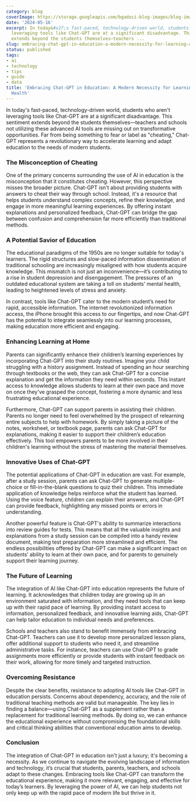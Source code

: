 ```yaml
---
category: blog
coverImage: https://storage.googleapis.com/bgadoci-blog-images/blog-images/images/blog-images/blog-post-images/b470b2a5-9379-4403-8c3b-4a3ec47eadde_1.png
date: '2024-05-16'
excerpt: In today&#x27;s fast-paced, technology-driven world, students who aren&#x27;t
  leveraging tools like Chat-GPT are at a significant disadvantage. This sentiment
  extends beyond the students themselves—teachers ...
slug: embracing-chat-gpt-in-education-a-modern-necessity-for-learning-and-mental-health
status: published
tags:
- ai
- technology
- tips
- guide
- data
title: 'Embracing Chat-GPT in Education: A Modern Necessity for Learning and Mental
  Health'
---
```


In today's fast-paced, technology-driven world, students who aren't leveraging tools like Chat-GPT are at a significant disadvantage. This sentiment extends beyond the students themselves—teachers and schools not utilizing these advanced AI tools are missing out on transformative opportunities. Far from being something to fear or label as "cheating," Chat-GPT represents a revolutionary way to accelerate learning and adapt education to the needs of modern students.

### **The Misconception of Cheating**

One of the primary concerns surrounding the use of AI in education is the misconception that it constitutes cheating. However, this perspective misses the broader picture. Chat-GPT isn't about providing students with answers to cheat their way through school. Instead, it's a resource that helps students understand complex concepts, refine their knowledge, and engage in more meaningful learning experiences. By offering instant explanations and personalized feedback, Chat-GPT can bridge the gap between confusion and comprehension far more efficiently than traditional methods.

### **A Potential Savior of Education**

The educational paradigms of the 1950s are no longer suitable for today's learners. The rigid structures and slow-paced information dissemination of traditional schooling are increasingly misaligned with how students acquire knowledge. This mismatch is not just an inconvenience—it’s contributing to a rise in student depression and disengagement. The pressures of an outdated educational system are taking a toll on students' mental health, leading to heightened levels of stress and anxiety.

In contrast, tools like Chat-GPT cater to the modern student’s need for rapid, accessible information. The internet revolutionized information access, the iPhone brought this access to our fingertips, and now Chat-GPT has the potential to integrate seamlessly into our learning processes, making education more efficient and engaging.

### **Enhancing Learning at Home**

Parents can significantly enhance their children’s learning experiences by incorporating Chat-GPT into their study routines. Imagine your child struggling with a history assignment. Instead of spending an hour searching through textbooks or the web, they can ask Chat-GPT for a concise explanation and get the information they need within seconds. This instant access to knowledge allows students to learn at their own pace and move on once they've grasped the concept, fostering a more dynamic and less frustrating educational experience.

Furthermore, Chat-GPT can support parents in assisting their children. Parents no longer need to feel overwhelmed by the prospect of relearning entire subjects to help with homework. By simply taking a picture of the notes, worksheet, or textbook page, parents can ask Chat-GPT for explanations, making it easier to support their children’s education effectively. This tool empowers parents to be more involved in their children's learning without the stress of mastering the material themselves.

### **Innovative Uses of Chat-GPT**

The potential applications of Chat-GPT in education are vast. For example, after a study session, parents can ask Chat-GPT to generate multiple-choice or fill-in-the-blank questions to quiz their children. This immediate application of knowledge helps reinforce what the student has learned. Using the voice feature, children can explain their answers, and Chat-GPT can provide feedback, highlighting any missed points or errors in understanding.

Another powerful feature is Chat-GPT's ability to summarize interactions into review guides for tests. This means that all the valuable insights and explanations from a study session can be compiled into a handy review document, making test preparation more streamlined and efficient. The endless possibilities offered by Chat-GPT can make a significant impact on students’ ability to learn at their own pace, and for parents to genuinely support their learning journey.

### **The Future of Learning**

The integration of AI like Chat-GPT into education represents the future of learning. It acknowledges that children today are growing up in an environment saturated with information, and they need tools that can keep up with their rapid pace of learning. By providing instant access to information, personalized feedback, and innovative learning aids, Chat-GPT can help tailor education to individual needs and preferences.

Schools and teachers also stand to benefit immensely from embracing Chat-GPT. Teachers can use it to develop more personalized lesson plans, offer additional support to students who need it, and streamline administrative tasks. For instance, teachers can use Chat-GPT to grade assignments more efficiently or provide students with instant feedback on their work, allowing for more timely and targeted instruction.

### **Overcoming Resistance**

Despite the clear benefits, resistance to adopting AI tools like Chat-GPT in education persists. Concerns about dependency, accuracy, and the role of traditional teaching methods are valid but manageable. The key lies in finding a balance—using Chat-GPT as a supplement rather than a replacement for traditional learning methods. By doing so, we can enhance the educational experience without compromising the foundational skills and critical thinking abilities that conventional education aims to develop.

### **Conclusion**

The integration of Chat-GPT in education isn't just a luxury; it's becoming a necessity. As we continue to navigate the evolving landscape of information and technology, it’s crucial that students, parents, teachers, and schools adapt to these changes. Embracing tools like Chat-GPT can transform the educational experience, making it more relevant, engaging, and effective for today’s learners. By leveraging the power of AI, we can help students not only keep up with the rapid pace of modern life but thrive in it.